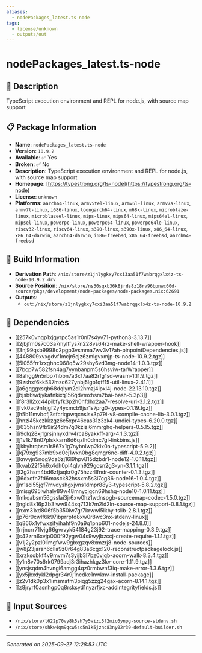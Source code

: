 ```yaml
---
aliases:
  - nodePackages_latest.ts-node
tags:
  - license/unknown
  - outputs/out
---
```


# nodePackages_latest.ts-node

## 📝 Description

TypeScript execution environment and REPL for node.js, with source map support

## 📋 Package Information

- **Name**: `nodePackages_latest.ts-node`
- **Version**: `10.9.2`
- **Available**: ✅ Yes
- **Broken**: ✅ No
- **Description**: TypeScript execution environment and REPL for node.js, with source map support
- **Homepage**: [https://typestrong.org/ts-node](https://typestrong.org/ts-node)
- **License**: `unknown`
- **Platforms**: `aarch64-linux`, `armv5tel-linux`, `armv6l-linux`, `armv7a-linux`, `armv7l-linux`, `i686-linux`, `loongarch64-linux`, `m68k-linux`, `microblaze-linux`, `microblazeel-linux`, `mips-linux`, `mips64-linux`, `mips64el-linux`, `mipsel-linux`, `powerpc-linux`, `powerpc64-linux`, `powerpc64le-linux`, `riscv32-linux`, `riscv64-linux`, `s390-linux`, `s390x-linux`, `x86_64-linux`, `x86_64-darwin`, `aarch64-darwin`, `i686-freebsd`, `x86_64-freebsd`, `aarch64-freebsd`

## 🔧 Build Information

- **Derivation Path**: `/nix/store/z1jnlygkxy7cxi3aa51f7wabrqgxlx4z-ts-node-10.9.2.drv`
- **Source Position**: `/nix/store/ns30sqxb36k8jrds8z18rv96bpnwc60d-source/pkgs/development/node-packages/node-packages.nix:62691`
- **Outputs**:
  - `out`:  `/nix/store/z1jnlygkxy7cxi3aa51f7wabrqgxlx4z-ts-node-10.9.2`

## 🔗 Dependencies

- [[257k0vnqp1xjgyrpc5as1r0nl7s4yv71-python3-3.13.7]]
- [[2jbjfm0s7c03a7mylffys7n228vs64rz-make-shell-wrapper-hook]]
- [[3nj99qsb9998c2pgp3vsmma7wv3v17ah-pinpointDependencies.js]]
- [[448809xvxgdvf1mcjr6cjz6zmlgvxmjp-ts-node-10.9.2.tgz]]
- [[5l055frr1zxghhc068q5w29sby6vd3mg-node14-1.0.3.tgz]]
- [[7bcp7w582fsn4ag7yynbanpm5s6hsviw-tarWrapper]]
- [[8ahgg9n5rbp7hbbn7a3x17aa82rfg1sd-wasm-1.11.9.tgz]]
- [[9zshxf6kk537mzc627ynbj5lgp1qff15-util-linux-2.41.1]]
- [[a6gqggxsqb68dqlym2dl2hmzj4ipxl4j-node-22.13.10.tgz]]
- [[bjsb6wdjykafnkixq156qdvmxhsm2bai-bash-5.3p3]]
- [[f8r3ll2xc44pibfyfk3p2h0hfdhx2aa7-resolve-uri-3.1.2.tgz]]
- [[fvk0ac9nfrjgf2y4yxmcb9jsr1s7prg0-types-0.1.19.tgz]]
- [[h5b11mvbcfj3sfcriqpwqcnslsx3p79i-v8-compile-cache-lib-3.0.1.tgz]]
- [[hnzi45kczkkzgz6c5xpr46cas31z3zk4-undici-types-6.20.0.tgz]]
- [[i635hsn9fb9ir24dm7q0kzizl6mmrghq-helpers-0.5.15.tgz]]
- [[i9clq28xj1grsjnnyxdrv4rca8yakkff-arg-4.1.3.tgz]]
- [[j1v1k78n07plskkarn8d6qzlh0dmc7gl-linkbins.js]]
- [[jkbyhrqbsm1r867x1g7nybnlwp2kix0a-typescript-5.9.2]]
- [[kj79xg937mb9xd0cj1wxn0bg8qmgr6nc-diff-4.0.2.tgz]]
- [[knvyjn5nqg9da6zj16l9hpv815dzbdr1-node12-1.0.11.tgz]]
- [[kvab22f5h6x4dh0pl4qlvh929gcsn2g3-yn-3.1.1.tgz]]
- [[l2g2hsm4bd6zfjaqkr0g75hzzrllfndr-counter-0.1.3.tgz]]
- [[l6dxcfn7fd6masck82hssxm5s3i7cg36-node16-1.0.4.tgz]]
- [[m1sci55jgf7mvdyshgxjvns1dmpr88y3-typescript-5.8.2.tgz]]
- [[misg695iwhaly89w48mnycjgcn69hshq-node10-1.0.11.tgz]]
- [[mkqabsm56gsslai3jr6xw0hz1wdnspgb-sourcemap-codec-1.5.0.tgz]]
- [[ngld8x16p3b3lww944xq713k7m2ld2ln-source-map-support-0.8.1.tgz]]
- [[nxm31xd806f5b350iw7gr7krwwl5lkby-tslib-2.8.1.tgz]]
- [[p76r0cwlf6k97ibprrpfd8xw0r8wc3nx-stdenv-linux]]
- [[q866x1yfwxzifyihahf9n0a9q1pnp601-nodejs-24.8.0]]
- [[rrjncrr71lvjg66gvrvyk54184g23j92-trace-mapping-0.3.9.tgz]]
- [[s42zrn6xvjp000f92ygw04s9wyjbzccj-create-require-1.1.1.tgz]]
- [[v1j2y2pzl0limgfww9gbxgzqv8xmzrj8-node-sources]]
- [[w8j23jaran6clla9z0r64g83a6cgx120-reconstructpackagelock.js]]
- [[xrzksqbkf4v9mvm7s3yijb3l7bz0vjqb-acorn-walk-8.3.4.tgz]]
- [[y1n8v70s6rk0799adj3r3ihazhkgz3kv-core-1.11.9.tgz]]
- [[ynsjsqdm4hvngi6amgg4qz0rmbwnf3iq-make-error-1.3.6.tgz]]
- [[yx5jbxdykl2dpgr34r9j1ncdkc1nwknv-install-package]]
- [[z2v1dk0p3x1imsmafm3piqg5zzg24gax-acorn-8.14.1.tgz]]
- [[z8jryrf0asnhgp0q8rsksyd1nyzrfjxc-addintegrityfields.js]]

## 📁 Input Sources

- `/nix/store/l622p70vy8k5sh7y5wizi5f2mic6ynpg-source-stdenv.sh`
- `/nix/store/shkw4qm9qcw5sc5n1k5jznc83ny02r39-default-builder.sh`

---
*Generated on 2025-09-27 12:28:53 UTC*
